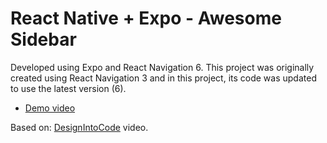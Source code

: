 # React Native + Expo - Awesome Sidebar

Developed using Expo and React Navigation 6. This project was originally created using React Navigation 3 and in this project, its code was updated to use the latest version (6).

- [Demo video](https://user-images.githubusercontent.com/49461601/129464383-2645cf7a-6059-4eff-bd0a-a06b7b31f8f4.mp4)

Based on: [DesignIntoCode](https://www.youtube.com/watch?v=Inj0XKS6-KY) video.
